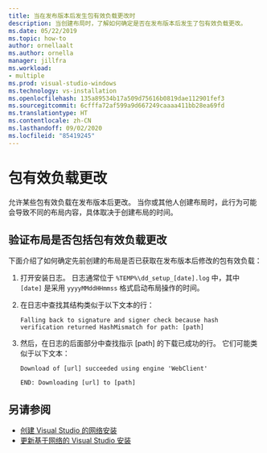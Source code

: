 ```yaml
---
title: 当在发布版本后发生包有效负载更改时
description: 当创建布局时，了解如何确定是否在发布版本后发生了包有效负载更改。
ms.date: 05/22/2019
ms.topic: how-to
author: ornellaalt
ms.author: ornella
manager: jillfra
ms.workload:
- multiple
ms.prod: visual-studio-windows
ms.technology: vs-installation
ms.openlocfilehash: 135a89534b17a509d75616b0819dae112901fef3
ms.sourcegitcommit: 6cfffa72af599a9d667249caaaa411bb28ea69fd
ms.translationtype: HT
ms.contentlocale: zh-CN
ms.lasthandoff: 09/02/2020
ms.locfileid: "85419245"
---
```

# <a name="package-payload-changes"></a>包有效负载更改

允许某些包有效负载在发布版本后更改。 当你或其他人创建布局时，此行为可能会导致不同的布局内容，具体取决于创建布局的时间。

## <a name="verify-that-a-layout-includes-package-payload-changes"></a>验证布局是否包括包有效负载更改

下面介绍了如何确定先前创建的布局是否已获取在发布版本后修改的包有效负载：

1. 打开安装日志。 日志通常位于 `%TEMP%\dd_setup_[date].log` 中，其中 `[date]` 是采用 `yyyyMMddHHmmss` 格式启动布局操作的时间。

2. 在日志中查找其结构类似于以下文本的行：

    `Falling back to signature and signer check because hash verification returned HashMismatch for path: [path]`

3. 然后，在日志的后面部分中查找指示 [path] 的下载已成功的行。 它们可能类似于以下文本：

    `Download of [url] succeeded using engine 'WebClient'`

    `END: Downloading [url] to [path]`

## <a name="see-also"></a>另请参阅

* [创建 Visual Studio 的网络安装](create-a-network-installation-of-visual-studio.md)
* [更新基于网络的 Visual Studio 安装](update-a-network-installation-of-visual-studio.md)
